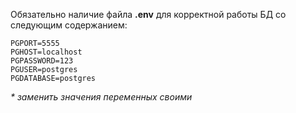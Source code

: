 Обязательно наличие файла __.env__ для корректной работы БД со следующим содержанием:

```env
PGPORT=5555
PGHOST=localhost
PGPASSWORD=123
PGUSER=postgres
PGDATABASE=postgres
```
_* заменить значения переменных своими_
